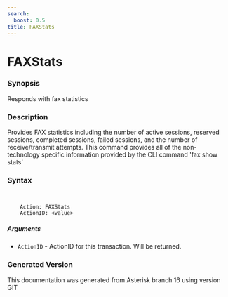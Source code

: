 ```yaml
---
search:
  boost: 0.5
title: FAXStats
---
```


# FAXStats

### Synopsis

Responds with fax statistics

### Description

Provides FAX statistics including the number of active sessions, reserved sessions, completed sessions, failed sessions, and the number of receive/transmit attempts. This command provides all of the non-technology specific information provided by the CLI command 'fax show stats'<br>


### Syntax


```


    Action: FAXStats
    ActionID: <value>

```
##### Arguments


* `ActionID` - ActionID for this transaction. Will be returned.<br>


### Generated Version

This documentation was generated from Asterisk branch 16 using version GIT 